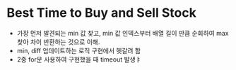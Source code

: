# Best Time to Buy and Sell Stock
- 가장 먼저 발견되는 min 값 찾고, min 값 인덱스부터 배열 길이 만큼 순회하여 max 찾아 차이 반환하는 것으로 이해.
- min, diff 업데이트하는 로직 구현에서 헷갈려 함
- 2중 for문 사용하여 구현했을 때 timeout 발생ㅑ